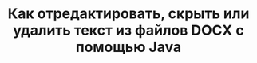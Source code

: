 ---
############################# Static ############################
layout: "auto-gen-gist"
draft: false
path: "fr/redaction/java/text/docx/"
otherformats: PPSM DOT DOCX POTM PPT DOTM PPSX RTF XLSM XLT PPTM DOCM 

############################# Head ############################
head_title: "Редактировать текст DOCX с помощью точной фразы/регулярного выражения в Java"
head_description: "API GroupDocs.Redactions Java позволяет разработчикам редактировать текст из PDF, DOC, DOCX, RTF, XLSX, CSV, PPT, PPTX и изображений с помощью точной фразы или регулярного выражения в Java."

############################# Header ############################
title: "Как отредактировать, скрыть или удалить текст из файлов DOCX с помощью Java"
description: "Java API GroupDocs.Redactions позволяет редактировать, скрывать или удалять конфиденциальный текст из текстовых документов, рабочих листов, презентаций, PDF-файлов и изображений."

######################### Download Button #######################
button:
    enable: true

############################# About ############################
about:
    enable: true
    title: "Что такое редактирование текста?"
    content: |
       Редактирование текста — это процесс удаления конфиденциального или нежелательного текста или информации из цифровых документов, при этом остальная часть документа или параграфа, содержащего его, остается нетронутой. Редактирование помогает пользователям, а также организациям защитить свою конфиденциальную информацию, скрывая или удаляя ее без возможности восстановления. С помощью Java API GroupDocs.Redaction пользователи теперь могут редактировать, скрывать или удалять конфиденциальный текст из текстовых документов, рабочих листов, презентаций, файлов PDF и растровых изображений. API предоставляет широкий спектр возможностей и методов для редактирования частной информации в документах. Он поддерживает поиск и редактирование с использованием точного соответствия или регулярных выражений, использование текстовых (коды исключений) или графических (цветные прямоугольники) исправлений и многое другое. Так почему бы не попробовать автоматизировать процесс редактирования документов, загрузив API и изучив его основные и расширенные функции.

############################# content ############################
steps:
    enable: true
    block:
    - title_left: "Редактировать DOCX точную фразу в Java"
      content_left: |
        GroupDocs.Redaction позволяет легко редактировать данные конфиденциального или частного характера из ваших документов. Самый популярный случай редактирования — удаление текста из документа.

        Следующий код можно использовать для применения текстового редактирования к определенной части документа с помощью точной фразы. Это позволяет пользователям заменять личную точную фразу «Михал Кларк» личным (или любым кодом исключения).

      title_right: "Удалить конфиденциальные данные из DOCX"
      content_right: |
        * Создайте экземпляр класса [Redactor](https://apireference.groupdocs.com/redaction/java/com.groupdocs.redaction/Redactor) и загрузите файл DOCX
        * Вызвать метод Redactor.apply с новым экземпляром класса ExactPhraseRedaction.
        * Вызвать метод redactor.save с объектом [ExactPhraseRedaction](https://apireference.groupdocs.com/redaction/java/com.groupdocs.redaction.redactions/ExactPhraseRedaction)
        * Вызвать метод redactor.save для сохранения изменений

      gisthash: "3202859fc19b5dfd14e8f073b70a18f8"
      gistfile: "redact_exact_phrase.java"
      
    - title_left: "Редактирование текста с учетом регистра в DOCX"
      content_left: |
        В следующем примере пользователи могут выполнить точную фазу редактирования с учетом регистра, чтобы удалить или скрыть определенный фрагмент текста внутри документа. По умолчанию при поиске точной фазы не учитывается регистр.
        
      title_right: "Выполнение редактирования с учетом регистра через Java"
      content_right: |
        * Создайте экземпляр класса [Redactor](https://apireference.groupdocs.com/redaction/java/com.groupdocs.redaction/Redactor) и загрузите файл DOCX
        * Вызвать метод Redactor.apply с новым экземпляром класса ExactPhraseRedaction.
        * Вызвать метод redactor.save с объектом [ExactPhraseRedaction](https://apireference.groupdocs.com/redaction/java/com.groupdocs.redaction.redactions/ExactPhraseRedaction)
        * Вызвать метод redactor.save для сохранения изменений 
        
      gisthash: "a43e3ce358f93df92373b5441bc579fb"
      gistfile: "case_sensitive_redaction.java"

    - title_left: "Редактировать текст в DOCX с помощью Color Box"
      content_left: |
        Вместо того, чтобы удалять отредактированный текст или помещать туда строку, также можно поместить цветную рамку над отредактированным текстом. В этом случае совпадающий текст будет удален, а поверх отредактированного текста будет помещен цветной прямоугольник.
        
      title_right: "Используйте Color Box для удаления текста в Java"
      content_right: |
        * Создайте экземпляр класса [Redactor](https://apireference.groupdocs.com/redaction/java/com.groupdocs.redaction/Redactor) и загрузите файл DOCX
        * Вызвать метод Redactor.apply с новым экземпляром класса ExactPhraseRedaction.
        * Вызвать метод redactor.save с объектом [ExactPhraseRedaction](https://apireference.groupdocs.com/redaction/java/com.groupdocs.redaction.redactions/ExactPhraseRedaction)
        * Вызвать метод redactor.save для сохранения изменений
        
      gisthash: "6d83e791388b6834a372dc90f4b455f6"
      gistfile: "redact_text_using_color_box.java"

    - title_left: "Системные Требования"
      content_left: |
       API GroupDocs.Redaction для Java поддерживаются на всех основных платформах и операционных системах. Чтобы ознакомиться с полным руководством по системным требованиям, посетите [системные требования](https://docs.groupdocs.com/redaction/java/system-requirements). Перед выполнением приведенного ниже кода убедитесь, что в вашей системе установлены следующие предварительные условия. :
        * Операционные системы: Microsoft Windows, Linux, MacOS
        * Среда разработки: NetBeans, Intellij IDEA, Eclipse и т. д.
        * Среда выполнения Java: J2SE 6.0 и выше
        * Получите последнюю версию GroupDocs.Redaction для Java от [Maven](https://repository.groupdocs.com/webapp/#/artifacts/browse/tree/General/repo/com/groupdocs/groupdocs-redaction)
        
      title_right: "Зачем использовать GroupDocs.Redaction"
      content_right: |
        * Разрешить пользователям добавлять пользовательские форматы документов и типы редакций
        * Для удаления конфиденциальной информации не требуется дополнительное программное обеспечение.
        * Возможность установить документ рендеринга диапазона страниц в формате PDF
        * Простой способ редактирования различных типов метаданных: имя автора, версия, название, тема, описание и многое другое.
         Извлечение информации о документе — тип файла, количество страниц и т. д.

demos:
    enable: true
        

more_formats:
    enable: true


back_to_top:
    enable: true
---